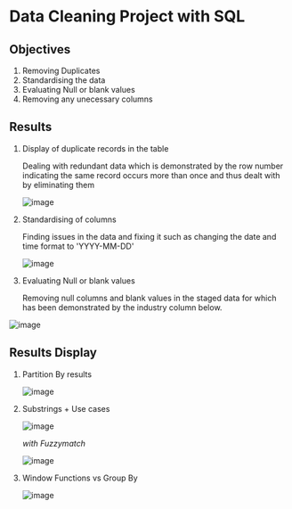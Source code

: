 # Data Cleaning Project with SQL
## Objectives 
1. Removing Duplicates 
2. Standardising the data 
3. Evaluating Null or blank values
4. Removing any unecessary columns 

## Results 
1. Display of duplicate records in the table
   
   Dealing with redundant data which is demonstrated by the row number indicating the same record occurs more than once and thus dealt with by eliminating them
   
   ![image](https://github.com/kamibrenda/sql-tut/assets/42267047/dce6a4d9-983d-4647-a4f1-dd3973b18b5e)

3. Standardising of columns
     
   Finding issues in the data and fixing it such as changing the date and time format to 'YYYY-MM-DD'

   ![image](https://github.com/kamibrenda/sql-tut/assets/42267047/b8006322-fb9c-4a6b-86e6-7c7b1502910e)

4. Evaluating Null or blank values
   
   Removing null columns and blank values in the staged data for which has been demonstrated by the industry column below.

![image](https://github.com/kamibrenda/sql-tut/assets/42267047/215d1014-6f84-4ef9-8ff2-6f3eb0e1cac0)



   


















## Results Display
1. Partition By results
   
   ![image](https://github.com/kamibrenda/sql-tut/assets/42267047/68eea029-1ef7-4916-90d4-a2af919ee343)

2. Substrings + Use cases

   ![image](https://github.com/kamibrenda/sql-tut/assets/42267047/0f754817-eb25-4e80-9dce-846227f06b01)

   *with Fuzzymatch*

   ![image](https://github.com/kamibrenda/sql-tut/assets/42267047/8b31047e-9ce0-476c-9109-35b4f0f2f188)

3. Window Functions vs Group By
   
   ![image](https://github.com/kamibrenda/sql-tut/assets/42267047/5dd99d8c-6eb3-4ff7-87d9-84e19e7fc1ee)




